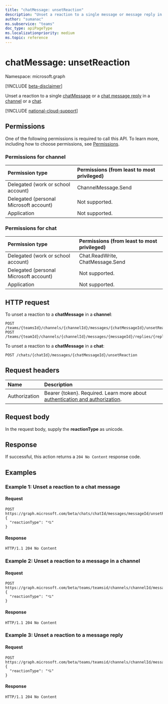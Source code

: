 ```yaml
---
title: "chatMessage: unsetReaction"
description: "Unset a reaction to a single message or message reply in a channel or a chat."
author: "sumanac"
ms.subservice: "teams"
doc_type: apiPageType
ms.localizationpriority: medium
ms.topic: reference
---
```


# chatMessage: unsetReaction

Namespace: microsoft.graph

[!INCLUDE [beta-disclaimer](../../includes/beta-disclaimer.md)]

Unset a reaction to a single [chatMessage](../resources/chatmessage.md) or a [chat message reply](../resources/chatmessage.md) in a [channel](../resources/channel.md) or a [chat](../resources/chat.md).

[!INCLUDE [national-cloud-support](../../includes/all-clouds.md)]

## Permissions

One of the following permissions is required to call this API. To learn more, including how to choose permissions, see [Permissions](/graph/permissions-reference).

### Permissions for channel
<!-- { "blockType": "ignored"  } // Note: Removing this line will result in the permissions autogeneration tool overwriting the table. -->
| Permission type                        | Permissions (from least to most privileged) |
|:---------------------------------------|:--------------------------------------------|
|Delegated (work or school account)| ChannelMessage.Send  |
|Delegated (personal Microsoft account)| Not supported. |
|Application| Not supported. |

### Permissions for chat
<!-- { "blockType": "ignored"  } // Note: Removing this line will result in the permissions autogeneration tool overwriting the table. -->
| Permission type                        | Permissions (from least to most privileged) |
|:---------------------------------------|:--------------------------------------------|
|Delegated (work or school account)| Chat.ReadWrite, ChatMessage.Send |
|Delegated (personal Microsoft account)| Not supported. |
|Application| Not supported. |

## HTTP request

To unset a reaction to a **chatMessage** in a **channel**:
<!-- {
  "blockType": "ignored"
}
-->
``` http
POST /teams/{teamsId}/channels/{channelId}/messages/{chatMessageId}/unsetReaction
POST /teams/{teamId}/channels/{channelId}/messages/{messageId}/replies/{replyId}/unsetReaction
```

To unset a reaction to a **chatMessage** in a **chat**:
<!-- {
  "blockType": "ignored"
}
-->
``` http
POST /chats/{chatId}/messages/{chatMessageId}/unsetReaction
```

## Request headers

|Name|Description|
|:---|:---|
|Authorization|Bearer {token}. Required. Learn more about [authentication and authorization](/graph/auth/auth-concepts).|

## Request body

In the request body, supply the **reactionType** as unicode.

## Response

If successful, this action returns a `204 No Content` response code.

## Examples

### Example 1: Unset a reaction to a chat message

#### Request

```http
POST https://graph.microsoft.com/beta/chats/chatId/messages/messageId/unsetReaction
{
  "reactionType": "💘"
}
```

#### Response

<!-- {
  "blockType": "response"
} -->

```http
HTTP/1.1 204 No Content
```

### Example 2: Unset a reaction to a message in a channel

#### Request
```http
POST https://graph.microsoft.com/beta/teams/teamsid/channels/channelId/messages/messageId/unsetReaction
{
  "reactionType": "💘"
}
```

#### Response

<!-- {
  "blockType": "response"
} -->

``` http
HTTP/1.1 204 No Content
```

### Example 3:  Unset a reaction to a message reply

#### Request

```http
POST https://graph.microsoft.com/beta/teams/teamsid/channels/channelId/messages/messageId/replies/replyId/unsetReaction
{
  "reactionType": "💘"
}
```

#### Response

<!-- {
  "blockType": "response"
} -->

```http
HTTP/1.1 204 No Content
```
